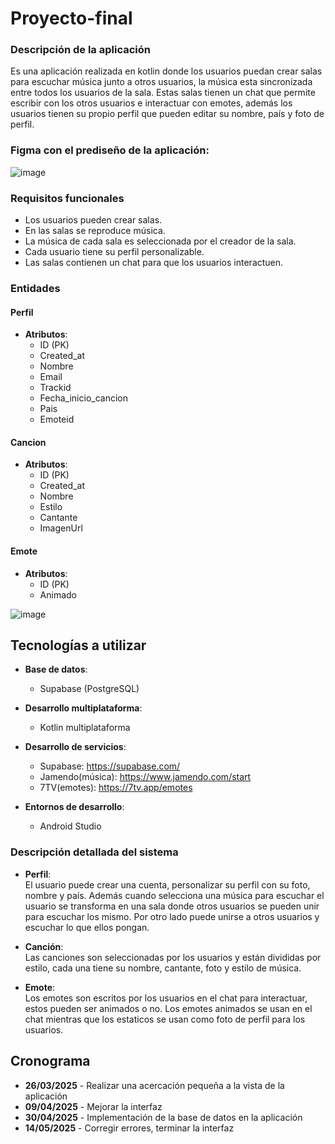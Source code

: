  # Proyecto-final

### Descripción de la aplicación
Es una aplicación realizada en kotlin donde los usuarios puedan crear salas para escuchar música junto a otros usuarios, la música esta sincronizada entre todos los usuarios de la sala. Estas salas tienen un chat que permite escribir con los otros usuarios e interactuar con emotes, además los usuarios tienen su propio perfil que pueden editar su nombre, país y foto de perfil.

### Figma con el prediseño de la aplicación:
![image](https://github.com/user-attachments/assets/d40abcd9-891d-42ff-b53a-708b208c571b)

### Requisitos funcionales
- Los usuarios pueden crear salas.
- En las salas se reproduce música.
- La música de cada sala es seleccionada por el creador de la sala.
- Cada usuario tiene su perfil personalizable.
- Las salas contienen un chat para que los usuarios interactuen.

### Entidades

#### Perfil
- **Atributos**:  
  - ID (PK)
  - Created_at  
  - Nombre  
  - Email  
  - Trackid
  - Fecha_inicio_cancion
  - Pais
  - Emoteid  

#### Cancion
- **Atributos**:  
  - ID (PK)
  - Created_at
  - Nombre  
  - Estilo  
  - Cantante
  - ImagenUrl

#### Emote
- **Atributos**:  
  - ID (PK)  
  - Animado
 
 
![image](https://github.com/user-attachments/assets/6f67f621-fba4-401a-8fb2-3bbe385d7e3f)


## Tecnologías a utilizar

- **Base de datos**:  
  - Supabase (PostgreSQL)

- **Desarrollo multiplataforma**:  
  - Kotlin multiplataforma

- **Desarrollo de servicios**:  
  - Supabase: https://supabase.com/
  - Jamendo(música): https://www.jamendo.com/start
  - 7TV(emotes): https://7tv.app/emotes

- **Entornos de desarrollo**:  
  - Android Studio

### Descripción detallada del sistema

- **Perfil**:  
  El usuario puede crear una cuenta, personalizar su perfil con su foto, nombre y país. Además cuando selecciona una música para escuchar el usuario se transforma en una sala donde otros usuarios se pueden unir para escuchar los mismo. Por otro lado puede unirse a otros usuarios y escuchar lo que ellos pongan.
  
- **Canción**:  
  Las canciones son seleccionadas por los usuarios y están divididas por estilo, cada una tiene su nombre, cantante, foto y estilo de música.

- **Emote**:  
  Los emotes son escritos por los usuarios en el chat para interactuar, estos pueden ser animados o no. Los emotes animados se usan en el chat mientras que los estaticos se usan como foto de perfil para los usuarios.


## Cronograma
- **26/03/2025** - Realizar una acercación pequeña a la vista de la aplicación
- **09/04/2025** - Mejorar la interfaz 
- **30/04/2025** - Implementación de la base de datos en la aplicación
- **14/05/2025** - Corregir errores, terminar la interfaz

